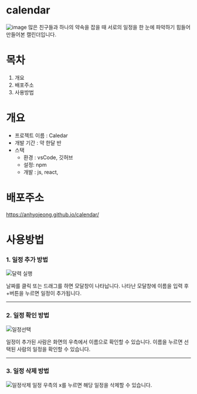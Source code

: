 # calendar
![image](https://github.com/anhyojeong/calendar/assets/87750523/4d09092a-8683-4537-8d59-412644641a0b)
많은 친구들과 하나의 약속을 잡을 때 서로의 일정을 한 눈에 파악하기 힘들어 만들어본 캘린더입니다.

# 목차
1. 개요
2. 배포주소
3. 사용방법


# 개요 
- 프로젝트 이름 : Caledar
- 개발 기간 : 약 한달 반
- 스택
  + 환경 : vsCode, 깃허브
  + 설정: npm
  + 개발 : js, react,

 
# 배포주소
https://anhyojeong.github.io/calendar/


# 사용방법
### 1. 일정 추가 방법
![달력 실행](https://github.com/anhyojeong/calendar/assets/87750523/fa77363b-e096-4299-bec1-022acfb0708b)

날짜를 클릭 또는 드래그를 하면 모달창이 나타납니다.
나타난 모달창에 이름을 입력 후 +버튼을 누르면 일정이 추가됩니다.

---
### 2. 일정 확인 방법
![일정선택](https://github.com/anhyojeong/calendar/assets/87750523/1fb17166-1f2c-460f-8935-d264ec81a261)

일정이 추가된 사람은 화면의 우측에서 이름으로 확인할 수 있습니다.
이름을 누르면 선택된 사람의 일정을 확인할 수 있습니다.

---
### 3. 일정 삭제 방법
![일정삭제](https://github.com/anhyojeong/calendar/assets/87750523/39466fa9-928b-4860-83d2-b51f5b2eb668)
일정 우측의 x를 누르면 해당 일정을 삭제할 수 있습니다.
   






